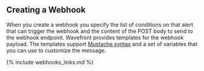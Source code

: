 ## Creating a Webhook

When you create a webhook you specify the list of conditions on that alert that can trigger the webhook and the content
of the POST body to send to the webhook endpoint. Wavefront provides templates for the webhook payload. The templates support
[Mustache syntax](https://mustache.github.io/) and a set of variables that you can use to customize the message.

{% include webhooks_links.md %}
